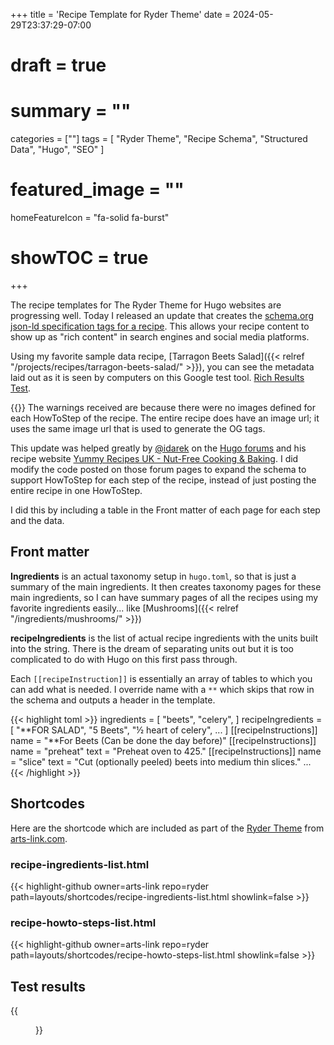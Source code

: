 +++
title = 'Recipe Template for Ryder Theme'
date = 2024-05-29T23:37:29-07:00
# draft = true
# summary = ""
categories = [""]
tags = [
  "Ryder Theme",
  "Recipe Schema",
  "Structured Data",
  "Hugo",
  "SEO"
  ]
# featured_image = ""
homeFeatureIcon = "fa-solid fa-burst"
# showTOC = true
+++

The recipe templates for The Ryder Theme for Hugo websites are progressing well. Today I released an update that creates the [schema.org json-ld specification tags for a recipe](https://schema.org/Recipe). This allows your recipe content to show up as "rich content" in search engines and social media platforms.

Using my favorite sample data recipe, [Tarragon Beets Salad]({{< relref "/projects/recipes/tarragon-beets-salad/" >}}), you can see the metadata laid out as it is seen by computers on this Google test tool. [Rich Results Test](https://search.google.com/test/rich-results/result?id=otdbKRI_M7PHdQRtKocn5g).

<!--more-->

{{<picture src="test-results.png" id="test1" title="Test results from the google rich results tool." overlay="images/bs_full_wordmark.png">}}
The warnings received are because there were no images defined for each HowToStep of the recipe. The entire recipe does have an image url; it uses the same image url that is used to generate the OG tags.

This update was helped greatly by [@idarek](https://discourse.gohugo.io/u/idarek/summary) on the [Hugo forums](https://discourse.gohugo.io/t/a-little-side-project-new-hugo-based-website-yummyrecipes-uk/38328) and his recipe website [Yummy Recipes UK - Nut-Free Cooking & Baking](https://yummyrecipes.uk/). I did modify the code posted on those forum pages to expand the schema to support HowToStep for each step of the recipe, instead of just posting the entire recipe in one HowToStep.

I did this by including a table in the Front matter of each page for each step and the data.

## Front matter

**Ingredients** is an actual taxonomy setup in `hugo.toml`, so that is just a summary of the main ingredients.  It then creates taxonomy pages for these main ingredients, so I can have summary pages of all the recipes using my favorite ingredients easily... like [Mushrooms]({{< relref "/ingredients/mushrooms/" >}})

**recipeIngredients** is the list of actual recipe ingredients with the units built into the string. There is the dream of separating units out but it is too complicated to do with Hugo on this first pass through.

Each `[[recipeInstruction]]` is essentially an array of tables to which you can add what is needed. I override name with a `**` which skips that row in the schema and outputs a header in the template.

{{< highlight toml >}}
ingredients = [
  "beets",
  "celery",
]
recipeIngredients = [
    "**FOR SALAD",
    "5 Beets",
    "½ heart of celery",
    ...
]
[[recipeInstructions]]
  name = "**For Beets (Can be done the day before)"
[[recipeInstructions]]
  name = "preheat"
  text = "Preheat oven to 425."
[[recipeInstructions]]
  name = "slice"
  text = "Cut (optionally peeled) beets into medium thin slices."
  ...
{{< /highlight >}}

## Shortcodes

Here are the shortcode which are included as part of the [Ryder Theme](https://github.com/arts-link/ryder) from [arts-link.com](https://www.arts-link.com/).

### recipe-ingredients-list.html
{{< highlight-github owner=arts-link repo=ryder path=layouts/shortcodes/recipe-ingredients-list.html showlink=false >}}

### recipe-howto-steps-list.html
{{< highlight-github owner=arts-link repo=ryder path=layouts/shortcodes/recipe-howto-steps-list.html showlink=false  >}}


## Test results


{{<figure src="screencapture-search-google-test-rich-results-result-r-recipes.png" title="Recipe details from the google rich results tool.">}}